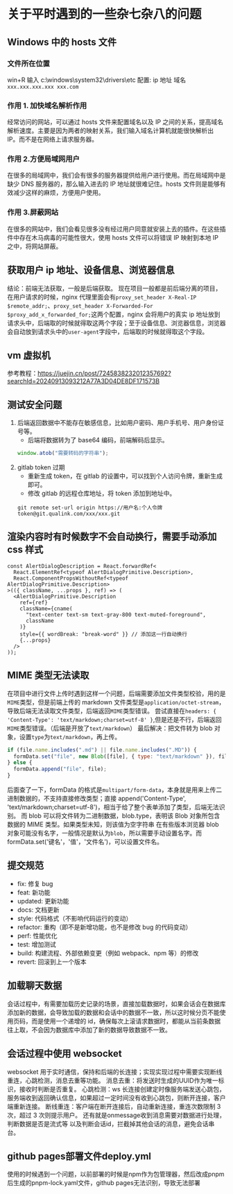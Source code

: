 # 关于平时遇到的一些杂七杂八的问题

## Windows 中的 hosts 文件

### 文件所在位置

win+R 输入 c:\windows\system32\drivers\etc
配置: ip 地址 域名 `xxx.xxx.xxx.xxx xxx.com`

### 作用 1. 加快域名解析作用

经常访问的网站，可以通过 hosts 文件来配置域名以及 IP 之间的关系，提高域名解析速度。主要是因为两者的映射关系，我们输入域名计算机就能很快解析出 IP。而不是在网络上请求服务器。

### 作用 2.方便局域网用户

在很多的局域网中，我们会有很多的服务器提供给用户进行使用。而在局域网中是缺少 DNS 服务器的，那么输入进去的 IP 地址就很难记住。hosts 文件则是能够有效减少这样的麻烦，方便用户使用。

### 作用 3.屏蔽网站

在很多的网站中，我们会看见很多没有经过用户同意就安装上去的插件。在这些插件中存在木马病毒的可能性很大，使用 hosts 文件可以将错误 IP 映射到本地 IP 之中，将网站屏蔽。

## 获取用户 ip 地址、设备信息、浏览器信息

结论：前端无法获取，一般是后端获取。
现在项目一般都是前后端分离的项目，在用户请求的时候，nginx 代理里面会有`proxy_set_header X-Real-IP $remote_addr;`、`proxy_set_header X-Forwarded-For $proxy_add_x_forwarded_for;`这两个配置，nginx 会将用户的真实 ip 地址放到请求头中，后端取的时候就得取这两个字段；至于设备信息、浏览器信息，浏览器会自动放到请求头中的`user-agent`字段中，后端取的时候就得取这个字段。

## vm 虚拟机

参考教程：https://juejin.cn/post/7245838232012357692?searchId=20240913093212A77A3D04DE8DF171573B

## 测试安全问题

1. 后端返回数据中不能存在敏感信息，比如用户密码、用户手机号、用户身份证号等。
   - 后端将数据转为了 base64 编码，前端解码后显示。
   ```js
   window.atob("需要转码的字符串");
   ```
2. gitlab token 过期
   - 重新生成 token，在 gitlab 的设置中，可以找到个人访问令牌，重新生成即可。
   - 修改 gitlab 的远程仓库地址，将 token 添加到地址中。
   ```shell
   git remote set-url origin https://用户名:个人令牌token@git.qualink.com/xxx/xxx.git
   ```

## 渲染内容时有时候数字不会自动换行，需要手动添加 css 样式

```tsx
const AlertDialogDescription = React.forwardRef<
  React.ElementRef<typeof AlertDialogPrimitive.Description>,
  React.ComponentPropsWithoutRef<typeof AlertDialogPrimitive.Description>
>(({ className, ...props }, ref) => (
  <AlertDialogPrimitive.Description
    ref={ref}
    className={cname(
      "text-center text-sm text-gray-800 text-muted-foreground",
      className
    )}
    style={{ wordBreak: "break-word" }} // 添加这一行自动换行
    {...props}
  />
));
```

## MIME 类型无法读取

在项目中进行文件上传时遇到这样一个问题，后端需要添加文件类型校验，用的是`MIME`类型，但是前端上传的 markdown 文件类型是`application/octet-stream`，导致后端无法读取文件类型，后端返回`MIME`类型错误。
尝试直接在`headers: { 'Content-Type': 'text/markdown;charset=utf-8' }`,但是还是不行，后端返回`MIME`类型错误。（后端是开放了`text/markdown`）
最后解决：把文件转为 blob 对象，设置`type`为`text/markdown`，再上传。

```js
if (file.name.includes(".md") || file.name.includes(".MD")) {
  formData.set("file", new Blob([file], { type: "text/markdown" }), file.name);
} else {
  formData.append("file", file);
}
```

后面查了一下，formData 的格式是`multipart/form-data`，本身就是用来上传二进制数据的，不支持直接修改类型；直接 append('Content-Type', 'text/markdown;charset=utf-8')，相当于给了整个表单添加了类型，后端无法识别。
而 blob 可以将文件转为二进制数据，blob.type，表明该 Blob 对象所包含数据的 MIME 类型。如果类型未知，则该值为空字符串
在有些版本浏览器 blob 对象可能没有名字，一般情况是默认为`blob`，所以需要手动设置名字。而 formData.set('键名'，'值'，'文件名')，可以设置文件名。

## 提交规范

- fix: 修复 bug
- feat: 新功能
- updated: 更新功能
- docs: 文档更新
- style: 代码格式（不影响代码运行的变动）
- refactor: 重构（即不是新增功能，也不是修改 bug 的代码变动）
- perf: 性能优化
- test: 增加测试
- build: 构建流程、外部依赖变更（例如 webpack、npm 等）的修改
- revert: 回滚到上一个版本

## 加载聊天数据

会话过程中，有需要加载历史记录的场景，直接加载数据时，如果会话会在数据库添加新的数据，会导致加载的数据和会话中的数据不一致，所以这时候分页不能使用页码，而是使用一个递增的 id，确保每次上滚请求数据时，都能从当前条数据往上取，不会因为数据库中添加了新的数据导致数据不一致。

## 会话过程中使用 websocket

websocket 用于实时通信，保持和后端的长连接；实现实现过程中需要实现断线重连，心跳检测，消息去重等功能。
消息去重：将发送时生成的UUID作为唯一标识，接收时判断是否重复。
心跳检测：ws 长连接创建定时像服务端发送心跳包，服务端收到返回确认信息，如果超过一定时间没有收到心跳包，则断开连接，客户端重新连接。
断线重连：客户端在断开连接后，自动重新连接，重连次数限制 3 次，超过 3 次则提示用户。
还有就是onmessage收到消息需要对数据进行处理，判断数据是否是流式等
以及判断会话id，拦截掉其他会话的消息，避免会话串台。

## github pages部署文件deploy.yml
使用的时候遇到一个问题，以前部署的时候是npm作为包管理器，然后改成pnpm后生成的pnpm-lock.yaml文件，github pages无法识别，导致无法部署